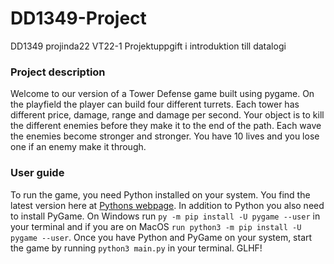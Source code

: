 # DD1349-Project
DD1349 projinda22 VT22-1 Projektuppgift i introduktion till datalogi

### Project description
Welcome to our version of a Tower Defense game built using pygame. On the playfield the player can build four different turrets. Each tower has different price, damage, range and damage per second. Your object is to kill the different enemies before they make it to the end of the path. Each wave the enemies become stronger and stronger. You have 10 lives and you lose one if an enemy make it through.

### User guide
To run the game, you need Python installed on your system. You find the latest version here at [Pythons webpage](https://www.python.org/downloads/). In addition to Python you also need to install PyGame. On Windows run `py -m pip install -U pygame --user` in your terminal and if you are on MacOS `run python3 -m pip install -U pygame --user`. Once you have Python and PyGame on your system, start the game by running `python3 main.py` in your terminal. 
GLHF!